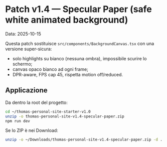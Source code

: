 # Patch v1.4 — Specular Paper (safe white animated background)
Data: 2025-10-15

Questa patch sostituisce `src/components/BackgroundCanvas.tsx` con una versione super-sicura:
- solo highlights su bianco (nessuna ombra), impossibile scurire lo schermo;
- canvas opaco bianco ad ogni frame;
- DPR-aware, FPS cap 45, rispetta motion off/reduced.

## Applicazione
Da dentro la root del progetto:
```bash
cd ~/thomas-personal-site-starter-v1.0
unzip -o thomas-personal-site-v1.4-specular-paper.zip
npm run dev
```
Se lo ZIP è nei Download:
```bash
unzip -o ~/Downloads/thomas-personal-site-v1.4-specular-paper.zip -d .
```
